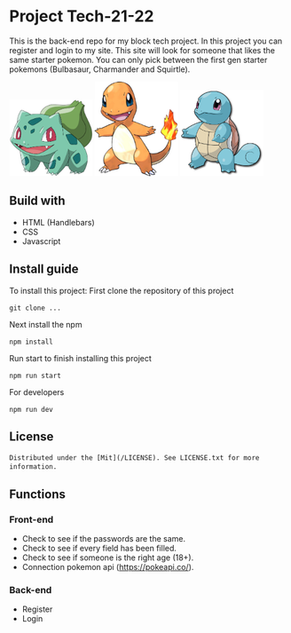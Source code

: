 # Project Tech-21-22
This is the back-end repo for my block tech project. In this project you can register and login to my site.
This site will look for someone that likes the same starter pokemon.
You can only pick between the first gen starter pokemons (Bulbasaur, Charmander and Squirtle).

<section float="left">
<img src="/public/images/bulbasaur.png" width="150" alt="Bulbasaur">
<img src="/public/images/Charmander.png" width="150" alt="Charmander">
<img src="/public/images/squirtle.png" width="150" alt="Squirtle">
</section>

## Build with
- HTML (Handlebars)
- CSS 
- Javascript

## Install guide
To install this project:
First clone the repository of this project
```
git clone ...
```

Next install the npm
```
npm install
```

Run start to finish installing this project
```
npm run start
```

For developers
```
npm run dev
```

## License
```
Distributed under the [Mit](/LICENSE). See LICENSE.txt for more information.
```

## Functions
### Front-end
- Check to see if the passwords are the same.
- Check to see if every field has been filled.
- Check to see if someone is the right age (18+).
- Connection pokemon api (https://pokeapi.co/).

### Back-end
- Register
- Login
